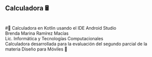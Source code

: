 ## Calculadora 🖩
<br>
#🔢 Calculadora en Kotlin usando el IDE Android Studio
<br>
Brenda Marina Ramírez Macías
<br>
Lic. Informática y Tecnologías Computacionales
<br>
Calculadora desarrollada para la evaluación del segundo parcial de la materia Diseño para Móviles 📱


